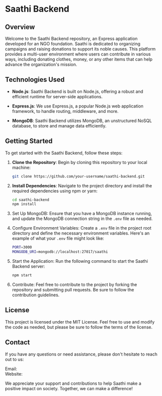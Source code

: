 
# Saathi Backend

## Overview

Welcome to the Saathi Backend repository, an Express application developed for an NGO foundation. Saathi is dedicated to organizing campaigns and raising donations to support its noble causes. This platform provides a multi-user environment where users can contribute in various ways, including donating clothes, money, or any other items that can help advance the organization's mission.

## Technologies Used

- **Node.js**: Saathi Backend is built on Node.js, offering a robust and efficient runtime for server-side applications.

- **Express.js**: We use Express.js, a popular Node.js web application framework, to handle routing, middleware, and more.

- **MongoDB**: Saathi Backend utilizes MongoDB, an unstructured NoSQL database, to store and manage data efficiently.

## Getting Started

To get started with the Saathi Backend, follow these steps:

1. **Clone the Repository**: Begin by cloning this repository to your local machine:
   ```bash
   git clone https://github.com/your-username/saathi-backend.git
   
2. **Install Dependencies**: Navigate to the project directory and install the required dependencies using npm or yarn:
   ```bash
   cd saathi-backend
   npm install
3. Set Up MongoDB: Ensure that you have a MongoDB instance running, and update the MongoDB connection string in the `.env` file as needed.

4. Configure Environment Variables: Create a `.env` file in the project root directory and define the necessary environment variables. Here's an example of what your `.env` file might look like:


   ```bash
   PORT=3000
   MONGODB_URI=mongodb://localhost:27017/saathi

5. Start the Application: Run the following command to start the Saathi Backend server:

   ```bash
   npm start

6. Contribute: Feel free to contribute to the project by forking the repository and submitting pull requests. Be sure to follow the contribution guidelines.


## License
This project is licensed under the MIT License. Feel free to use and modify the code as needed, but please be sure to follow the terms of the license.

## Contact
If you have any questions or need assistance, please don't hesitate to reach out to us:

Email:    
Website: 

We appreciate your support and contributions to help Saathi make a positive impact on society. Together, we can make a difference!

